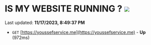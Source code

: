 # IS MY WEBSITE RUNNING ? [![](https://img.shields.io/static/v1?label=Sponsor&message=%E2%9D%A4&logo=GitHub&color=%23fe8e86)](https://github.com/sponsors/<username>)

Last updated: **11/17/2023, 8:49:37 PM**

- `GET` [https://youssefservice.me](https://youssefservice.me) - **Up** (972ms)
